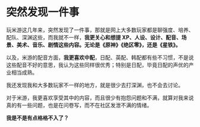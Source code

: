 # 突然发现一件事

玩米游这几年来，突然发现了一件事，那就是网上大多数玩家都是聊强度、培养、配队、深渊这些，而我就不一样，**我更关心和想提 XP、人设、设计、配音、场景、美术、音乐、剧情这些内容。无论是《原神》《绝区零》，还是《星铁》。**

以及，米游的配音方面，**我更喜欢中配**，日配、英配、韩配都有些不习惯，不是说这些配音不好的意思，我认为这些同样很优秀；特别是日配，毕竟日配的声优的产业相当成熟。

我还发现我和大多数玩家不一样的地方，就是很少去打深渊，也不会去讨论。

对于米游，我更喜欢享受其中的内容，而且很少有抱怨问题和不满，就算对我来说真的有一些问题，也是在问卷写，而不在社区发泄不满的情绪。

**我是不是有点格格不入了？**

